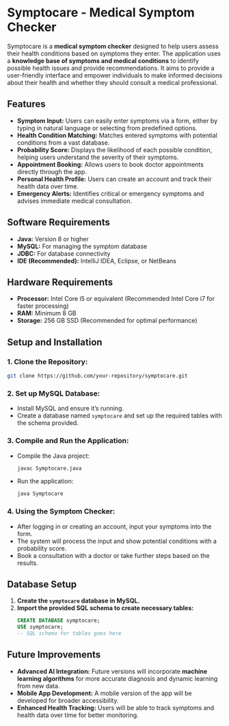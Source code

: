 
# Symptocare - Medical Symptom Checker

Symptocare is a **medical symptom checker** designed to help users assess their health conditions based on symptoms they enter. The application uses a **knowledge base of symptoms and medical conditions** to identify possible health issues and provide recommendations. It aims to provide a user-friendly interface and empower individuals to make informed decisions about their health and whether they should consult a medical professional.

## Features

- **Symptom Input:** Users can easily enter symptoms via a form, either by typing in natural language or selecting from predefined options.
- **Health Condition Matching:** Matches entered symptoms with potential conditions from a vast database.
- **Probability Score:** Displays the likelihood of each possible condition, helping users understand the severity of their symptoms.
- **Appointment Booking:** Allows users to book doctor appointments directly through the app.
- **Personal Health Profile:** Users can create an account and track their health data over time.
- **Emergency Alerts:** Identifies critical or emergency symptoms and advises immediate medical consultation.

## Software Requirements

- **Java:** Version 8 or higher
- **MySQL:** For managing the symptom database
- **JDBC:** For database connectivity
- **IDE (Recommended):** IntelliJ IDEA, Eclipse, or NetBeans

## Hardware Requirements

- **Processor:** Intel Core i5 or equivalent (Recommended Intel Core i7 for faster processing)
- **RAM:** Minimum 8 GB
- **Storage:** 256 GB SSD (Recommended for optimal performance)

## Setup and Installation

### 1. **Clone the Repository:**

```bash
git clone https://github.com/your-repository/symptocare.git
```

### 2. **Set up MySQL Database:**

- Install MySQL and ensure it’s running.
- Create a database named `symptocare` and set up the required tables with the schema provided.

### 3. **Compile and Run the Application:**

- Compile the Java project:
  ```bash
  javac Symptocare.java
  ```
- Run the application:
  ```bash
  java Symptocare
  ```

### 4. **Using the Symptom Checker:**

- After logging in or creating an account, input your symptoms into the form.
- The system will process the input and show potential conditions with a probability score.
- Book a consultation with a doctor or take further steps based on the results.

## Database Setup

1. **Create the `symptocare` database in MySQL.**
2. **Import the provided SQL schema to create necessary tables:**
   ```sql
   CREATE DATABASE symptocare;
   USE symptocare;
   -- SQL schema for tables goes here
   ```

## Future Improvements

- **Advanced AI Integration:** Future versions will incorporate **machine learning algorithms** for more accurate diagnosis and dynamic learning from new data.
- **Mobile App Development:** A mobile version of the app will be developed for broader accessibility.
- **Enhanced Health Tracking:** Users will be able to track symptoms and health data over time for better monitoring.
